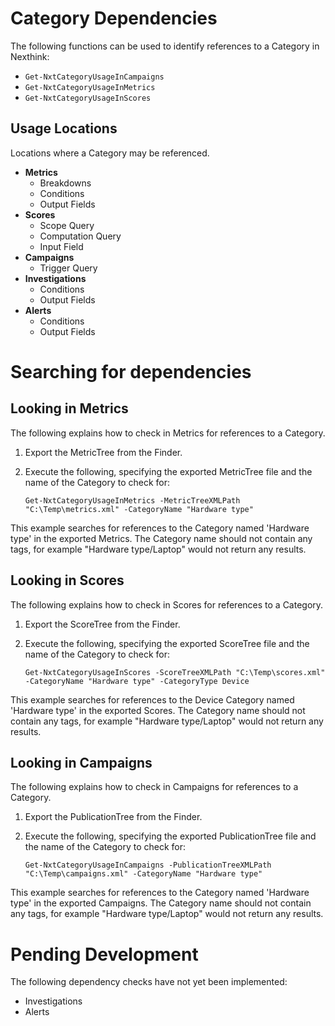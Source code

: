 # Category Dependencies

The following functions can be used to identify references to a Category in Nexthink:
* `Get-NxtCategoryUsageInCampaigns`
* `Get-NxtCategoryUsageInMetrics`
* `Get-NxtCategoryUsageInScores`

## Usage Locations
Locations where a Category may be referenced.
* **Metrics**
  * Breakdowns
  * Conditions
  * Output Fields
* **Scores**
  * Scope Query
  * Computation Query
  * Input Field
* **Campaigns**
  * Trigger Query
* **Investigations**
  * Conditions
  * Output Fields
* **Alerts**
  * Conditions
  * Output Fields

# Searching for dependencies

## Looking in Metrics
The following explains how to check in Metrics for references to a Category.

1. Export the MetricTree from the Finder.
2. Execute the following, specifying the exported MetricTree file and the name of the Category to check for:

       Get-NxtCategoryUsageInMetrics -MetricTreeXMLPath "C:\Temp\metrics.xml" -CategoryName "Hardware type"

This example searches for references to the Category named 'Hardware type' in the exported Metrics. The Category name should not contain any tags, for example "Hardware type/Laptop" would not return any results.

## Looking in Scores
The following explains how to check in Scores for references to a Category.

1. Export the ScoreTree from the Finder.
2. Execute the following, specifying the exported ScoreTree file and the name of the Category to check for:

       Get-NxtCategoryUsageInScores -ScoreTreeXMLPath "C:\Temp\scores.xml" -CategoryName "Hardware type" -CategoryType Device

This example searches for references to the Device Category named 'Hardware type' in the exported Scores. The Category name should not contain any tags, for example "Hardware type/Laptop" would not return any results.

## Looking in Campaigns
The following explains how to check in Campaigns for references to a Category.

1. Export the PublicationTree from the Finder.
2. Execute the following, specifying the exported PublicationTree file and the name of the Category to check for:

       Get-NxtCategoryUsageInCampaigns -PublicationTreeXMLPath "C:\Temp\campaigns.xml" -CategoryName "Hardware type"

This example searches for references to the Category named 'Hardware type' in the exported Campaigns. The Category name should not contain any tags, for example "Hardware type/Laptop" would not return any results.

# Pending Development
The following dependency checks have not yet been implemented:
* Investigations
* Alerts

